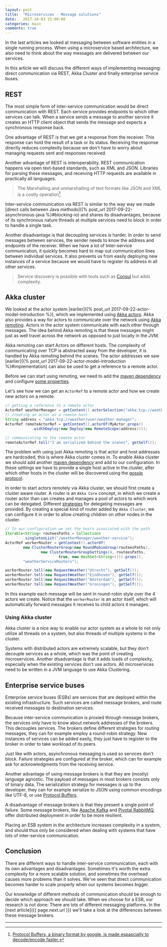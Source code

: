 ```yaml
---
layout: post
title:  "Microservices - Message solutions"
date:   2017-10-03 15:00:00
categories: main
comments: true
---
```


In the last articles we looked at messaging between software entities in a single running process.
When using a microservice based architecture, we also need to think about the way messages are
delivered between our services. 

In this article we will discuss the different ways of implementing messaging: direct communication via REST, 
Akka Cluster and finally enterprise service buses.

## REST
The most simple form of inter-service communication would be direct communication with REST.
Each service provides endpoints to which other services can talk. When a service sends a message to 
another service it creates an HTTP client object that sends the message and expects a synchronous response back.

One advantage of REST is that we get a response from the receiver. This response
can hold the result of a task or its status. Receiving the response directly reduces complexity 
because we don't have to worry about managing requests sent and responses received. 

Another advantage of REST is interoperability. REST communication happens via
open text-based standards, such as XML and JSON. Libraries for parsing these messages, and receiving HTTP requests
are available in practically all languages. 

> The Marshalling and unmarshalling of text formats like JSON and XML is a costly operation[^1].

Inter-service communication via REST is similar to the way way we made 
[direct calls  between Java methods]({% post_url 2017-09-22-asynchronous-java %}#blocking-io) and shares its disadvantages,
because of its synchronous nature threads at multiple services need to block in order to handle a single task. 

Another disadvantage is that decoupling services is harder.
In order to send messages between services, the sender needs to know the address and endpoints of the receiver. When we have a lot
of Inter-service communication, it quickly becomes hard to map out communication lines between individual services.
It also prevents us from easily deploying new instances of a service because we would have to register its address in all 
other services. 

> Service discovery is possible with tools such as [Consul](https://www.consul.io/) but adds complexity.

## Akka cluster
We looked at the actor system [earlier]({% post_url 2017-09-22-actor-model-introduction %}), which we implemented using [Akka actors](https://doc.akka.io/docs/akka/current/scala/actors.html).
Akka also provides a way for actors to communicate over the network using [Akka remoting](https://doc.akka.io/docs/akka/snapshot/scala/remoting.html).
Actors in the actor system communicate with each other through messages. The idea behind Akka remoting is that these messages might just as well travel across the network as opposed to just locally in the JVM. 

Akka remoting can start Actors on different hosts. The complexity of communicating over TCP is abstracted away from the developer, it is 
handled by Akka remoting behind the scenes. 
The actor addresses we saw [earlier]({% post_url 2017-09-22-actor-model-introduction %}#implementation) can also be 
used to get a reference to a remote actor. 

Before we can start using remoting, we need to add the 
[maven dependency](https://mvnrepository.com/artifact/com.typesafe.akka/akka-remote_2.11/2.5.6) and configure [some properties](https://doc.akka.io/docs/akka/snapshot/java/remoting.html#remote-configuration).

Let's see how we can get an `ActorRef` to a remote actor and how we create new actors on a remote.

```java
// getting a reference to a remote actor
ActorRef weatherManager = getContext().actorSelection("akka.tcp://weather/user/weather-manager");
// creating an actor on a remote host
String address = "akka.tcp://weather/user/weather-manager";
ActorRef remoteActorRef = getContext().actorOf(MyActor.props()
			.widthDeploy(new Deploy(new RemoteScope(address))));

// communicating to the remote actor
remoteActorRef.tell("I am serialized behind the scenes", getSelf());
```

The problem with using just Akka remoting is that actor and host addresses are hardcoded, this is where Akka cluster comes in.
To enable Akka cluster we should add another [maven dependency](https://mvnrepository.com/artifact/com.typesafe.akka/akka-cluster_2.11) 
and add to our configuration. In these settings we have to provide a single host active in the cluster, after which 
other hosts in the cluster will be discovered using the [gossip protocol](https://en.wikipedia.org/wiki/Gossip_protocol). 

In order to start actors remotely via Akka cluster, we should first create a cluster aware router. 
A router is an `Akka Core` concept, in which we create a router actor than can creates and manages a pool of actors to which work can be delegated. Different 
[strategies](https://doc.akka.io/docs/akka/2.5/java/routing.html#a-simple-router) for delegating messages are provided. 
By creating a special kind of router added by `Akka Cluster`, we can configure it in order to allow creating
children on other nodes in the cluster.

```java
// In our configuration we set the hosts associated with the path
Iterable<String> routeesPaths = Collections
        .singletonList("/weatherManager/weather-service");
ActorRef workerRouter = getContext().actorOf(
        new ClusterRouterGroup(new RoundRobinGroup(routeesPaths),
                new ClusterRouterGroupSettings(4, routeesPaths,
                        true, new HashSet<String>())).props(),
        "weatherServiceRouters");

workerRouter.tell(new RequestWeather("Utrecht"), getSelf());
workerRouter.tell(new RequestWeather("Eindhoven"), getSelf());
workerRouter.tell(new RequestWeather("Amsterdam"), getSelf());
workerRouter.tell(new RequestWeather("Groningen"), getSelf());
```

In this example each message will be sent in round-robin style over the 4 actors we create.
Notice that the `workerRouter` is an actor itself, which will automatically forward messages
it receives to child actors it manages.

### Using Akka cluster
Akka cluster is a nice way to enable our actor system as a whole to not only utilize 
all threads on a system, but also threads of multiple systems in the cluster.

Systems with distributed actors are extremely scalable, but they don't 
decouple services as a whole, which was the point of creating microservices. Another disadvantage is that it adds loads of complexity,
especially when the existing services don't use actors. 
All microservices need to be written in a JVM language to use Akka Clustering. 

## Enterprise service buses
Enterprise service buses (ESBs) are services that are deployed within the existing infrastructure.
Such services are called message brokers, and route received messages to destination services.

Because inter-service communication is proxied through message brokers, the services only have to
know about network addresses of the brokers. This decouples services. The brokers define
different strategies for routing messages, they can for example employ a round-robin strategy. 
New instances of services can be added easily, they just have to register to the
broker in order to take workload of its peers. 

Just like with actors, asynchronous messaging is used so services don't block. Failure strategies are configured at the broker, which can for example ask for acknowledgments from the receiving service.

Another advantage of using message brokers is that they are (mostly) language agnostic.
The payload of messages in most brokers consists only of binary data. The serialization strategy for messages
is up to the developer, they can for example serialize to JSON using common encodings like UTF-8, or use 
[Protocol Buffers](https://developers.google.com/protocol-buffers/).

A disadvantage of message brokers is that they present a single point of failure.
Some message brokers, like [Apache Kafka](https://kafka.apache.org/) and [Pivotal RabbitMQ](https://www.rabbitmq.com/),
offer distributed deployment in order to be more resilient. 

Placing an ESB system in the architecture increases complexity in a system, and should thus only be considered
when dealing with systems that have lots of inter-service communication.

## Conclusion
There are different ways to handle inter-service communication, each with its own advantages and disadvantages.
Sometimes it's worth the extra complexity for a more scalable solution, and sometimes the overhead causes 
more problems than it solves. We've seen that direct communication becomes 
harder to scale properly when our systems becomes bigger. 

Our knowledge of different methods of communication should be enough to decide which 
approach we should take. When we choose for a ESB, our research is not done: There are lots
of different messaging platforms. In the [next article]({{ page.next.url }}) we'll take a look at the differences between these message brokers.

---------
[^1]: [Protocol Buffers, a binary format by google, is made espascially to decode/encode faster.](https://developers.google.com/protocol-buffers/docs/overview#whynotxml)